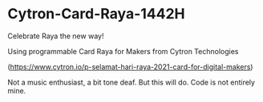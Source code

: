 # Cytron-Card-Raya-1442H
Celebrate Raya the new way!

Using programmable Card Raya for Makers from Cytron Technologies

(https://www.cytron.io/p-selamat-hari-raya-2021-card-for-digital-makers)

Not a music enthusiast, a bit tone deaf. But this will do. Code is not entirely mine.
